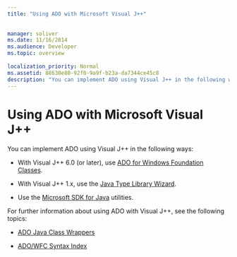 ```yaml
---
title: "Using ADO with Microsoft Visual J++"
 
 
manager: soliver
ms.date: 11/16/2014
ms.audience: Developer
ms.topic: overview
  
localization_priority: Normal
ms.assetid: 88630e80-92f0-9a9f-b23a-da7344ce45c8
description: "You can implement ADO using Visual J++ in the following ways:"
---
```


# Using ADO with Microsoft Visual J++

You can implement ADO using Visual J++ in the following ways:
  
- With Visual J++ 6.0 (or later), use [ADO for Windows Foundation Classes](ado-wfc-programming.md).
    
- With Visual J++ 1.x, use the [Java Type Library Wizard](using-the-java-type-library-wizard.md).
    
- Use the [Microsoft SDK for Java](using-the-microsoft-sdk-for-java.md) utilities. 
    
For further information about using ADO with Visual J++, see the following topics:
  
- [ADO Java Class Wrappers](ado-java-class-wrappers.md)
    
- [ADO/WFC Syntax Index](http://msdn.microsoft.com/library/d49edfb1-bd76-b6cc-d023-753f4655ff11%28Office.15%29.aspx)
    

